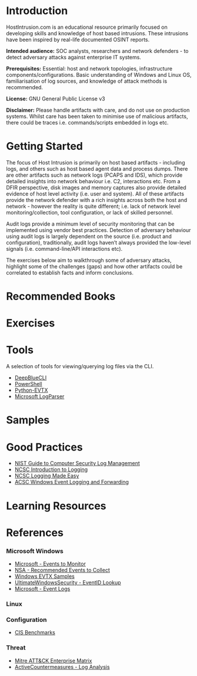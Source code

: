 # Introduction
HostIntrusion.com is an educational resource primarily focused on developing skills and knowledge of host based intrusions. These intrusions have been inspired by real-life documented OSINT reports.

**Intended audience:** SOC analysts, researchers and network defenders - to detect adversary attacks against enterprise IT systems.

**Prerequisites:** Essential: host and network topologies, infrastructure components/configurations. Basic understanding of Windows and Linux OS, familiarisation of log sources, and knowledge of attack methods is recommended. 

**License:** GNU General Public License v3

**Disclaimer:** Please handle artifacts with care, and do not use on production systems. Whilst care has been taken to minimise use of malicious artifacts, there could be traces i.e. commands/scripts embedded in logs etc.

# Getting Started
The focus of Host Intrusion is primarily on host based artifacts - including logs, and others such as host based agent data and process dumps. There are other artifacts such as network logs (PCAPS and IDS), which provide detailed insights into network behaviour i.e. C2, interactions etc. From a DFIR perspective, disk images and memory captures also provide detailed evidence of host level activity (i.e. user and system). All of these artifacts provide the network defender with a rich insights across both the host and network - however the reality is quite different; i.e. lack of network level monitoring/collection, tool configuration, or lack of skilled personnel.

Audit logs provide a minimum level of security monitoring that can be implemented using vendor best practices. Detection of adversary behaviour using audit logs is largely dependent on the source (i.e. product and configuration), traditionally, audit logs haven’t always provided the low-level signals (i.e. command-line/API interactions etc). 

The exercises below aim to walkthrough some of adversary attacks, highlight some of the challenges (gaps) and how other artifacts could be correlated to establish facts and inform conclusions.

# Recommended Books

# Exercises

# Tools
A selection of tools for viewing/querying log files via the CLI.
+ [DeepBlueCLI](https://github.com/sans-blue-team/DeepBlueCLI)
+ [PowerShell](https://wiki.sans.blue/Tools/pdfs/Get-WinEvent.pdf)
+ [Python-EVTX](https://github.com/williballenthin/python-evtx)
+ [Microsoft LogParser](https://www.microsoft.com/en-us/download/details.aspx?id=24659)

# Samples

# Good Practices
+ [NIST Guide to Computer Security Log Management](https://csrc.nist.gov/publications/detail/sp/800-92/final)
+ [NCSC Introduction to Logging](https://www.ncsc.gov.uk/guidance/introduction-logging-security-purposes)
+ [NCSC Logging Made Easy](https://www.ncsc.gov.uk/information/logging-made-easy)
+ [ACSC Windows Event Logging and Forwarding](https://www.cyber.gov.au/acsc/view-all-content/publications/windows-event-logging-and-forwarding)

# Learning Resources

# References
### Microsoft Windows
+ [Microsoft - Events to Monitor](https://docs.microsoft.com/en-us/windows-server/identity/ad-ds/plan/appendix-l--events-to-monitor)
+ [NSA - Recommended Events to Collect](https://github.com/nsacyber/Event-Forwarding-Guidance/tree/master/Events)
+ [Windows EVTX Samples](https://github.com/sbousseaden/EVTX-ATTACK-SAMPLES)
+ [UltimateWindowsSecurity - EventID Lookup](https://www.ultimatewindowssecurity.com/securitylog/encyclopedia/)
+ [Microsoft - Event Logs](https://docs.microsoft.com/en-us/previous-versions/windows/it-pro/windows-server-2008-R2-and-2008/cc722404(v=ws.11)?redirectedfrom=MSDN)

### Linux

### Configuration
+ [CIS Benchmarks](https://github.com/cismirror/benchmarks)

### Threat
+ [Mitre ATT&CK Enterprise Matrix](https://attack.mitre.org/matrices/enterprise/)
+ [ActiveCountermeasures - Log Analysis](https://www.activecountermeasures.com/log-analysis-part-1-enterprise-logging-approaches/)
